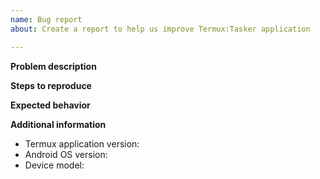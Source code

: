 ```yaml
---
name: Bug report
about: Create a report to help us improve Termux:Tasker application

---
```


<!--
IMPORTANT:

1. Support of Android 5.x - 6.x is finished.
2. Fill the template AFTER comments.
-->

**Problem description**
<!--
A clear and concise description of what the problem is.
You may post screenshots in addition to description.
-->

**Steps to reproduce**
<!--
Steps to reproduce the behavior. Please post all necessary
commands that are needed to reproduce the issue.
-->

**Expected behavior**
<!--
A clear and concise description of what you expected to happen.
-->

**Additional information**

* Termux application version:
* Android OS version:
* Device model:
